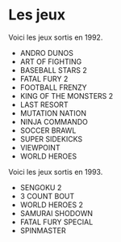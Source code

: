 # Les jeux

Voici les jeux sortis en 1992.

* ANDRO DUNOS
* ART OF FIGHTING
* BASEBALL STARS 2
* FATAL FURY 2
* FOOTBALL FRENZY
* KING OF THE MONSTERS 2
* LAST RESORT
* MUTATION NATION
* NINJA COMMANDO
* SOCCER BRAWL
* SUPER SIDEKICKS
* VIEWPOINT
* WORLD HEROES

Voici les jeux sortis en 1993.

* SENGOKU 2
* 3 COUNT BOUT
* WORLD HEROES 2
* SAMURAI SHODOWN
* FATAL FURY SPECIAL
* SPINMASTER